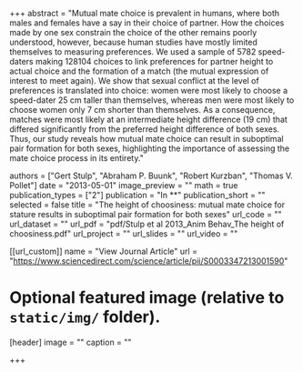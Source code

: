 +++
abstract = "Mutual mate choice is prevalent in humans, where both males and females have a say in their choice of partner. How the choices made by one sex constrain the choice of the other remains poorly understood, however, because human studies have mostly limited themselves to measuring preferences. We used a sample of 5782 speed-daters making 128104 choices to link preferences for partner height to actual choice and the formation of a match (the mutual expression of interest to meet again). We show that sexual conflict at the level of preferences is translated into choice: women were most likely to choose a speed-dater 25 cm taller than themselves, whereas men were most likely to choose women only 7 cm shorter than themselves. As a consequence, matches were most likely at an intermediate height difference (19 cm) that differed significantly from the preferred height difference of both sexes. Thus, our study reveals how mutual mate choice can result in suboptimal pair formation for both sexes, highlighting the importance of assessing the mate choice process in its entirety."

authors = ["Gert Stulp", "Abraham P. Buunk", "Robert Kurzban", "Thomas V. Pollet"]
date = "2013-05-01"
image_preview = ""
math = true
publication_types = ["2"]
publication = "In **"
publication_short = ""
selected = false
title = "The height of choosiness: mutual mate choice for stature results in suboptimal pair formation for both sexes"
url_code = ""
url_dataset = ""
url_pdf = "pdf/Stulp et al 2013_Anim Behav_The height of choosiness.pdf"
url_project = ""
url_slides = ""
url_video = ""

[[url_custom]]
name = "View Journal Article"
url = "https://www.sciencedirect.com/science/article/pii/S0003347213001590"

# Optional featured image (relative to `static/img/` folder).
[header]
image = ""
caption = ""

+++
